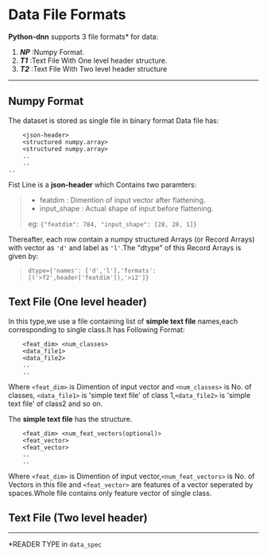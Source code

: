 Data File Formats
=================
**Python-dnn** supports 3 file formats* for data:

1. ***NP*** :Numpy Format.
2. ***T1*** :Text File With One level header structure.
3. ***T2*** :Text File With Two level header structure

-----------------------------------------------------------------

Numpy Format
-------------

The dataset is stored as single file in binary format
Data file has:

```
	<json-header>
	<structured numpy.array>
	<structured numpy.array>
	..
	..
..
```

Fist Line is a **json-header** which Contains two paramters:
> * featdim : Dimention of input vector after flattening.
> * input_shape : Actual shape of input before flattening.
>
> eg: ``{"featdim": 784, "input_shape": [28, 28, 1]}``

Thereafter, each row contain a numpy structured Arrays (or Record Arrays) with vector as `'d'` and label as  `'l'`.The "dtype" of this Record Arrays is given by:  
> ``dtype={'names': ['d','l'],'formats': [('>f2',header['featdim']),'>i2']}``

Text File (One level header)
-----------------------------
In this type,we use a file containing list of **simple text file** names,each corresponding to single class.It has Following Format:
```
	<feat_dim> <num_classes>
	<data_file1>
	<data_file2>
	..
	..
```
Where `<feat_dim>` is Dimention of input vector and `<num_classes>` is No. of classes, `<data_file1>` is 'simple text file' of class 1,`<data_file2>` is 'simple text file' of class2 and so on.

The **simple text file** has the structure.
```
	<feat_dim> <num_feat_vectors(optional)>
	<feat_vector>
	<feat_vector>
	..
	..
```
Where `<feat_dim>` is Dimention of input vector,`<num_feat_vectors>` is No. of Vectors in this file and 
`<feat_vector>` are features of a vector seperated by spaces.Whole file contains only feature vector of single class.

Text File (Two level header)
-----------------------------


------------------------------------------------------------------

*READER TYPE in `data_spec`